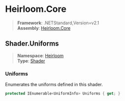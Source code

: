 # Heirloom.Core

> **Framework**: .NETStandard,Version=v2.1  
> **Assembly**: [Heirloom.Core][0]  

## Shader.Uniforms

> **Namespace**: [Heirloom][0]  
> **Type**: [Shader][1]  

### Uniforms

Enumerates the uniforms defined in this shader.

```cs
protected IEnumerable<UniformInfo> Uniforms { get; }
```

[0]: ../../../Heirloom.Core.md
[1]: ../Shader.md
